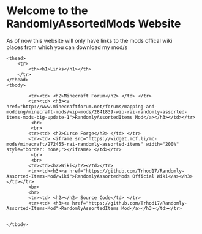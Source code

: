 <h1> Welcome to the RandomlyAssortedMods Website </h1>
<p>As of now this website will only have links to the mods offical wiki <br>
places from which you can download my mod/s</p>



<div class="list">
<table>
	
	<thead>
		<tr>
			<th><h1>Links</h1></th>
		</tr>
	</thead>
	<tbody>
		
		    <tr><td> <h2>Minecraft Forum</h2> </td> </tr>
			<tr><td> <h3><a href="http://www.minecraftforum.net/forums/mapping-and-modding/minecraft-mods/wip-mods/2841839-wip-rai-randomly-assorted-items-mods-big-update-1">RandomlyAssortedItems Mod</a></h3></td></tr>
             <br>
             <br>
			<tr><td> <h2>Curse Forge</h2> </td> </tr>
			<tr><td> <iframe src="https://widget.mcf.li/mc-mods/minecraft/272455-rai-randomly-assorted-items" width="200%" style="border: none;"></iframe> </td></tr>
             <br>
             <br>
			<tr><td><h2>Wiki</h2></td></tr>
			<tr><td><h3><a href="https://github.com/Trhod17/Randomly-Assorted-Items-Mod/wiki">RandomlyAssortedMods Official Wiki</a></h3></td></tr>
            <br>
            <br>
			<tr><td> <h2></h2> Source Code</td> </tr>
			<tr><td> <h3><a href="https://github.com/Trhod17/Randomly-Assorted-Items-Mod">RandomlyAssortedItems Mod</a></h3></td></tr>

		
	</tbody>
</table>
	
	      
	      	
	   


</div>

<style type="text/css" media="screen">
      .list {

      }
</style>
